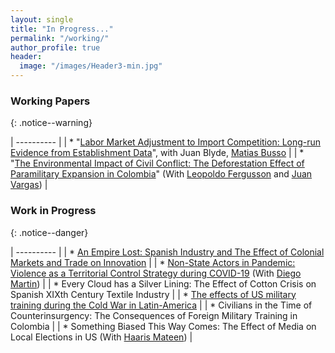 ```yaml
---
layout: single
title: "In Progress..."
permalink: "/working/"
author_profile: true
header:
  image: "/images/Header3-min.jpg"
---
```


### Working Papers
{: .notice--warning}

|  ---------- |
|  * "[Labor Market Adjustment to Import Competition: Long-run Evidence from Establishment Data](https://publications.iadb.org/publications/english/document/Labor_Market_Adjustment_to_Import_Competition_Long-Run_Evidence_from_Establishment_Data_en.pdf)", with Juan Blyde, [Matias Busso](https://www.matiasbusso.org)  |
| * "[The Environmental Impact of Civil Conflict: The Deforestation Effect of Paramilitary Expansion in Colombia](https://papers.ssrn.com/sol3/papers.cfm?abstract_id=2516512)"  (With  [Leopoldo Fergusson](https://www.leopoldofergusson.com) and [Juan Vargas](https://sites.google.com/site/juanfvargas/home?authuser=0)) |

### Work in Progress
{: .notice--danger}

|  ---------- |
| * [An Empire Lost: Spanish Industry and The Effect of Colonial Markets and Trade on Innovation](/images/documents/Papers/Romero_An_empire_lost_2021d.pdf) |
| * [Non-State Actors in Pandemic: Violence as a Territorial Control Strategy during COVID-19](/images/documents/Papers/COVIDandMurders_August302021abs.pdf) (With [Diego Martin](https://sites.google.com/view/diegoamartin/home)) |
| * Every Cloud has a Silver Lining: The Effect of Cotton Crisis on Spanish XIXth Century Textile Industry |
| * [The effects of US military training during the Cold War in Latin-America](/images/documents/Papers/SOAJun2023.pdf) |
| * Civilians in the Time of Counterinsurgency: The Consequences of Foreign Military Training in Colombia |
| * Something Biased This Way Comes: The Effect of Media on Local Elections in US (With [Haaris Mateen](https://www.haarismateen.com))  |
